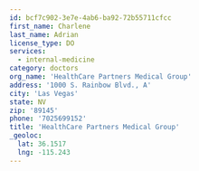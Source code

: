 ```yaml
---
id: bcf7c902-3e7e-4ab6-ba92-72b55711cfcc
first_name: Charlene
last_name: Adrian
license_type: DO
services:
  - internal-medicine
category: doctors
org_name: 'HealthCare Partners Medical Group'
address: '1000 S. Rainbow Blvd., A'
city: 'Las Vegas'
state: NV
zip: '89145'
phone: '7025699152'
title: 'HealthCare Partners Medical Group'
_geoloc:
  lat: 36.1517
  lng: -115.243
---
```

